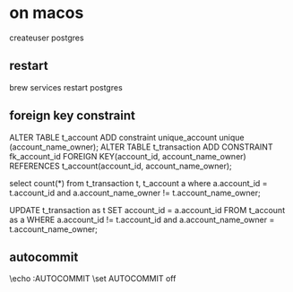 # on macos
createuser postgres

## restart
brew services restart postgres

## foreign key constraint

ALTER TABLE t_account ADD constraint unique_account unique (account_name_owner);
ALTER TABLE t_transaction ADD CONSTRAINT fk_account_id
   FOREIGN KEY(account_id, account_name_owner)
      REFERENCES t_account(account_id, account_name_owner);

select count(*) from t_transaction t, t_account a where a.account_id = t.account_id and a.account_name_owner != t.account_name_owner;

UPDATE t_transaction as t SET account_id = a.account_id FROM t_account as a WHERE a.account_id != t.account_id and a.account_name_owner = t.account_name_owner;

## autocommit
\echo :AUTOCOMMIT
\set AUTOCOMMIT off
